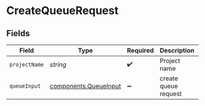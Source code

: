 # CreateQueueRequest


## Fields

| Field                                                          | Type                                                           | Required                                                       | Description                                                    | Example                                                        |
| -------------------------------------------------------------- | -------------------------------------------------------------- | -------------------------------------------------------------- | -------------------------------------------------------------- | -------------------------------------------------------------- |
| `projectName`                                                  | *string*                                                       | :heavy_check_mark:                                             | Project name                                                   | my-project                                                     |
| `queueInput`                                                   | [components.QueueInput](../../models/components/queueinput.md) | :heavy_minus_sign:                                             | create queue request                                           |                                                                |